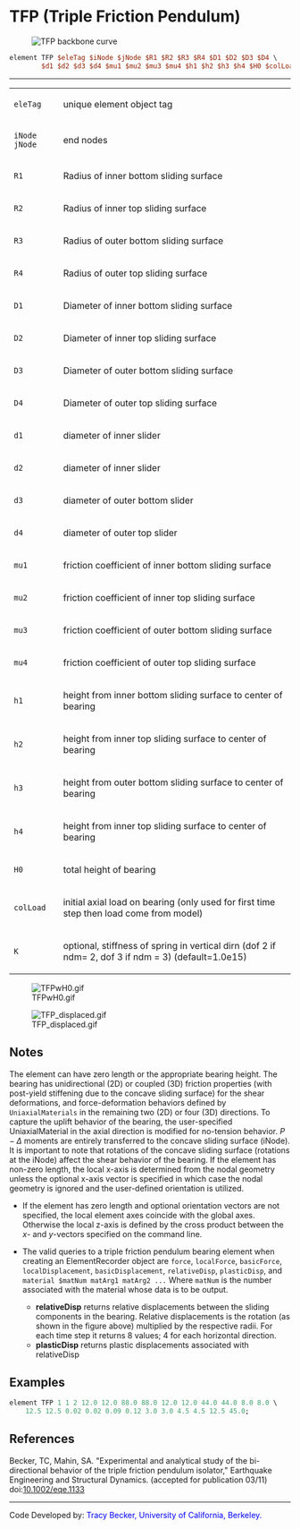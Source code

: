 # TFP (Triple Friction Pendulum)


<figure>
<img src="/_static/wiki/TFP_backbone.gif" alt="TFP backbone curve" />
</figure>

```tcl
element TFP $eleTag $iNode $jNode $R1 $R2 $R3 $R4 $D1 $D2 $D3 $D4 \
        $d1 $d2 $d3 $d4 $mu1 $mu2 $mu3 $mu4 $h1 $h2 $h3 $h4 $H0 $colLoad < $K >
```

<hr />
<table>
<tbody>
<tr class="odd">
<td><code class="parameter-table-variable">eleTag</code></td>
<td><p>unique element object tag</p></td>
</tr>
<tr class="even">
<td><p><code class="parameter-table-variable">iNode jNode</code></p></td>
<td><p>end nodes</p></td>
</tr>
<tr class="odd">
<td><p><code class="parameter-table-variable">R1</code></p></td>
<td><p>Radius of inner bottom sliding surface</p></td>
</tr>
<tr class="even">
<td><p><code class="parameter-table-variable">R2</code></p></td>
<td><p>Radius of inner top sliding surface</p></td>
</tr>
<tr class="odd">
<td><p><code class="parameter-table-variable">R3</code></p></td>
<td><p>Radius of outer bottom sliding surface</p></td>
</tr>
<tr class="even">
<td><p><code class="parameter-table-variable">R4</code></p></td>
<td><p>Radius of outer top sliding surface</p></td>
</tr>
<tr class="odd">
<td><p><code class="parameter-table-variable">D1</code></p></td>
<td><p>Diameter of inner bottom sliding surface</p></td>
</tr>
<tr class="even">
<td><p><code class="parameter-table-variable">D2</code></p></td>
<td><p>Diameter of inner top sliding surface</p></td>
</tr>
<tr class="odd">
<td><p><code class="parameter-table-variable">D3</code></p></td>
<td><p>Diameter of outer bottom sliding surface</p></td>
</tr>
<tr class="even">
<td><p><code class="parameter-table-variable">D4</code></p></td>
<td><p>Diameter of outer top sliding surface</p></td>
</tr>
<tr class="odd">
<td><p><code class="parameter-table-variable">d1</code></p></td>
<td><p>diameter of inner slider</p></td>
</tr>
<tr class="even">
<td><p><code class="parameter-table-variable">d2</code></p></td>
<td><p>diameter of inner slider</p></td>
</tr>
<tr class="odd">
<td><p><code class="parameter-table-variable">d3</code></p></td>
<td><p>diameter of outer bottom slider</p></td>
</tr>
<tr class="even">
<td><p><code class="parameter-table-variable">d4</code></p></td>
<td><p>diameter of outer top slider</p></td>
</tr>
<tr class="odd">
<td><p><code class="parameter-table-variable">mu1</code></p></td>
<td><p>friction coefficient of inner bottom sliding surface</p></td>
</tr>
<tr class="even">
<td><p><code class="parameter-table-variable">mu2</code></p></td>
<td><p>friction coefficient of inner top sliding surface</p></td>
</tr>
<tr class="odd">
<td><p><code class="parameter-table-variable">mu3</code></p></td>
<td><p>friction coefficient of outer bottom sliding surface</p></td>
</tr>
<tr class="even">
<td><p><code class="parameter-table-variable">mu4</code></p></td>
<td><p>friction coefficient of outer top sliding surface</p></td>
</tr>
<tr class="odd">
<td><p><code class="parameter-table-variable">h1</code></p></td>
<td><p>height from inner bottom sliding surface to center of
bearing</p></td>
</tr>
<tr class="even">
<td><p><code class="parameter-table-variable">h2</code></p></td>
<td><p>height from inner top sliding surface to center of
bearing</p></td>
</tr>
<tr class="odd">
<td><p><code class="parameter-table-variable">h3</code></p></td>
<td><p>height from outer bottom sliding surface to center of
bearing</p></td>
</tr>
<tr class="even">
<td><p><code class="parameter-table-variable">h4</code></p></td>
<td><p>height from inner top sliding surface to center of
bearing</p></td>
</tr>
<tr class="odd">
<td><code class="parameter-table-variable">H0</code></td>
<td><p>total height of bearing</p></td>
</tr>
<tr class="even">
<td><code class="parameter-table-variable">colLoad</code></td>
<td><p>initial axial load on bearing (only used for first time step then
load come from model)</p></td>
</tr>
<tr class="odd">
<td><code class="parameter-table-variable">K</code></td>
<td><p>optional, stiffness of spring in vertical dirn (dof 2 if ndm= 2,
dof 3 if ndm = 3) (default=1.0e15)</p></td>
</tr>
</tbody>
</table>
<figure>
<img src="/_static/wiki/TFPwH0.gif" title="TFPwH0.gif" alt="TFPwH0.gif" />
<figcaption aria-hidden="true">TFPwH0.gif</figcaption>
</figure>
<figure>
<img src="/_static/wiki/TFP_displaced.gif" title="TFP_displaced.gif"
alt="TFP_displaced.gif" />
<figcaption aria-hidden="true">TFP_displaced.gif</figcaption>
</figure>


## Notes

The element can have zero
length or the appropriate bearing height. The bearing has unidirectional
(2D) or coupled (3D) friction properties (with post-yield stiffening due
to the concave sliding surface) for the shear deformations, and
force-deformation behaviors defined by `UniaxialMaterials` in the
remaining two (2D) or four (3D) directions. 
To capture the uplift behavior of the bearing, the user-specified UniaxialMaterial in the axial direction is modified for no-tension behavior. 
$P-\Delta$ moments are entirely transferred to the concave sliding surface (iNode). 
It is
important to note that rotations of the concave sliding surface
(rotations at the iNode) affect the shear behavior of the bearing. If
the element has non-zero length, the local x-axis is determined from the
nodal geometry unless the optional x-axis vector is specified in which
case the nodal geometry is ignored and the user-defined orientation is
utilized.

- If the element has zero length and optional orientation vectors are
  not specified, the local element axes coincide with the global axes.
  Otherwise the local z-axis is defined by the cross product between the
  $x$- and $y$-vectors specified on the command line.

- The valid queries to a triple friction pendulum bearing element when
  creating an ElementRecorder object are `force`, `localForce`,
  `basicForce`, `localDisplacement`, `basicDisplacement`, `relativeDisp`,
  `plasticDisp`, and `material $matNum matArg1 matArg2 ...` Where `matNum`
  is the number associated with the material whose data is to be output.
  - <strong>relativeDisp</strong> returns relative displacements between
    the sliding components in the bearing. Relative displacements is the
    rotation (as shown in the figure above) multiplied by the respective
    radii. For each time step it returns 8 values; 4 for each horizontal
    direction.
  - <strong>plasticDisp</strong> returns plastic displacements associated with relativeDisp



## Examples

```tcl
element TFP 1 1 2 12.0 12.0 88.0 88.0 12.0 12.0 44.0 44.0 8.0 8.0 \
    12.5 12.5 0.02 0.02 0.09 0.12 3.0 3.0 4.5 4.5 12.5 45.0;
```

## References

<p>Becker, TC, Mahin, SA. "Experimental and analytical study of the
bi-directional behavior of the triple friction pendulum isolator,"
Earthquake Engineering and Structural Dynamics. (accepted for
publication 03/11) doi:<a
href="http://onlinelibrary.wiley.com/doi/10.1002/eqe.1133/pdf">10.1002/eqe.1133</a></p>
<hr />
<p>Code Developed by: <span style="color:blue"> Tracy Becker,
University of California, Berkeley. </span></p>
